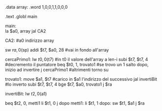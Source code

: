 .data
  array: .word 1,0,0,1,1,0,0,0

.text 
.globl main

main:  
  la $a0, array
  jal CA2
  

CA2: #a0 indirizzo array

  sw $ra, 0($sp)
  addi $t7, $a0, 28 #vai in fondo all'array

  cercaPrimo1: 
    lw $t0, 0($t7) #in t0 il valore dell'array a len-i
    subi $t7, $t7, 4 #decremento il puntatore
    beq $t0, 1, trovato1 #se trovo un 1 salto dopo, inizio ad invertire
  j cercaPrimo1 #altrimenti torno su

  trovato1:
    move $a1, $t7 #carico in $a1 l'indirizzo del successivo 
    jal invertiBit #lo inverto
  subi $t7, $t7, 4
  bge $t7, $a0, trovato1
  j $ra
  
invertiBit:
  lw $t2, 0($a1)
  
  beq $t2, 0, metti1
    li $t1, 0 
  j dopo
  metti1:
    li $t1, 1 
  dopo:
    sw $t1, $a1
 j $ra
